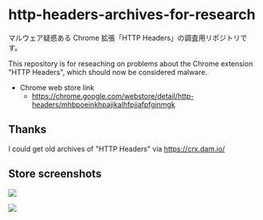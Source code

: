# http-headers-archives-for-research

マルウェア疑惑ある Chrome 拡張「HTTP Headers」の調査用リポジトリです。

This repository is for reseaching on problems about the Chrome extension "HTTP Headers", which should now be considered malware.

- Chrome web store link
  - https://chrome.google.com/webstore/detail/http-headers/mhbpoeinkhpajikalhfpjjafpfgjnmgk

## Thanks
I could get old archives of "HTTP Headers" via https://crx.dam.io/

## Store screenshots
![](https://raw.githubusercontent.com/kobake/http-headers-archives-for-research/master/screenshots/20151105_overview.png)

![](https://raw.githubusercontent.com/kobake/http-headers-archives-for-research/master/screenshots/20151105_reviews.png)

